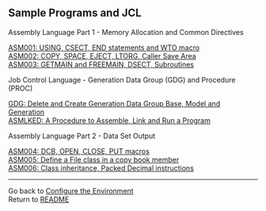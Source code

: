 ## Sample Programs and JCL

Assembly Language Part 1 - Memory Allocation and Common Directives

[ASM001: USING, CSECT, END statements and WTO macro](ASM001.md)  
[ASM002: COPY, SPACE, EJECT, LTORG, Caller Save Area](ASM002.md)  
[ASM003: GETMAIN and FREEMAIN, DSECT, Subroutines](ASM003.md)  

Job Control Language - Generation Data Group (GDG) and Procedure (PROC)

[GDG: Delete and Create Generation Data Group Base, Model and Generation](GDG.md)  
[ASMLKED: A Procedure to Assemble, Link and Run a Program](ASMLKED.md)

Assembly Language Part 2 - Data Set Output

[ASM004: DCB, OPEN, CLOSE, PUT macros](ASM004.md)  
[ASM005: Define a File class in a copy book member](ASM005.md)  
[ASM006: Class inheritance, Packed Decimal instructions](ASM006.md)  

<hr>

Go back to [Configure the Environment](Development.md)  
Return to [README](../README.md)
